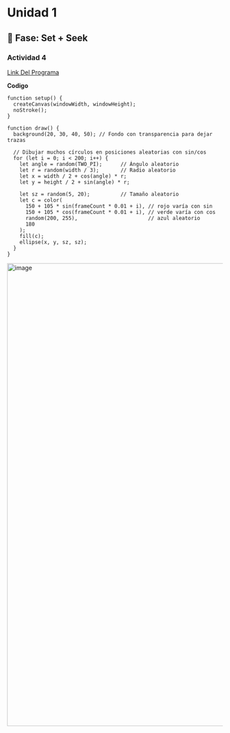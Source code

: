 # Unidad 1

## 🔎 Fase: Set + Seek

### Actividad 4 
[Link Del Programa](https://editor.p5js.org/Changua666/sketches/Xkow2L6QY)

**Codigo**
```
function setup() {
  createCanvas(windowWidth, windowHeight);
  noStroke();
}

function draw() {
  background(20, 30, 40, 50); // Fondo con transparencia para dejar trazas

  // Dibujar muchos círculos en posiciones aleatorias con sin/cos
  for (let i = 0; i < 200; i++) {
    let angle = random(TWO_PI);      // Ángulo aleatorio
    let r = random(width / 3);       // Radio aleatorio
    let x = width / 2 + cos(angle) * r;
    let y = height / 2 + sin(angle) * r;

    let sz = random(5, 20);          // Tamaño aleatorio
    let c = color(
      150 + 105 * sin(frameCount * 0.01 + i), // rojo varía con sin
      150 + 105 * cos(frameCount * 0.01 + i), // verde varía con cos
      random(200, 255),                       // azul aleatorio
      180
    );
    fill(c);
    ellipse(x, y, sz, sz);
  }
}
```

<img width="1920" height="1080" alt="image" src="https://github.com/user-attachments/assets/4b4ef09c-6c4f-47e6-9f3f-a0ea9f1ed583" />






